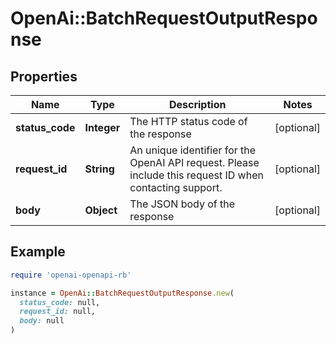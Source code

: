 # OpenAi::BatchRequestOutputResponse

## Properties

| Name | Type | Description | Notes |
| ---- | ---- | ----------- | ----- |
| **status_code** | **Integer** | The HTTP status code of the response | [optional] |
| **request_id** | **String** | An unique identifier for the OpenAI API request. Please include this request ID when contacting support. | [optional] |
| **body** | **Object** | The JSON body of the response | [optional] |

## Example

```ruby
require 'openai-openapi-rb'

instance = OpenAi::BatchRequestOutputResponse.new(
  status_code: null,
  request_id: null,
  body: null
)
```

